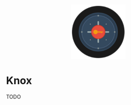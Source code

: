 <div align="center">
  <img src="assets/images/knox.svg" alt="Knox Logo" width="150" height="150">
</div>

# Knox

TODO